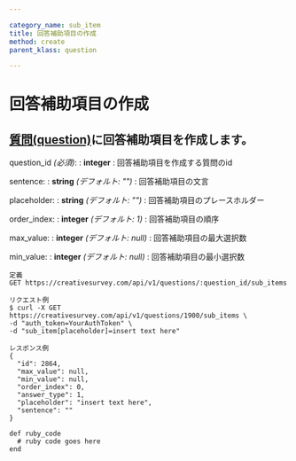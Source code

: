 ```yaml
---

category_name: sub_item
title: 回答補助項目の作成
method: create
parent_klass: question

---
```


# 回答補助項目の作成

## [質問(question)](#question)に回答補助項目を作成します。

question_id _(必須)_:
: __integer__
: 回答補助項目を作成する質問のid

sentence:
: __string__ _(デフォルト: "")_
: 回答補助項目の文言

placeholder:
: __string__ _(デフォルト: "")_
: 回答補助項目のプレースホルダー

order_index:
: __integer__ _(デフォルト: 1)_
: 回答補助項目の順序

max_value:
: __integer__ _(デフォルト: null)_
: 回答補助項目の最大選択数

min_value:
: __integer__ _(デフォルト: null)_
: 回答補助項目の最小選択数

~~~
定義
GET https://creativesurvey.com/api/v1/questions/:question_id/sub_items

リクエスト例
$ curl -X GET https://creativesurvey.com/api/v1/questions/1900/sub_items \
-d "auth_token=YourAuthToken" \
-d "sub_item[placeholder]=insert text here"

レスポンス例
{
  "id": 2864,
  "max_value": null,
  "min_value": null,
  "order_index": 0,
  "answer_type": 1,
  "placeholder": "insert text here",
  "sentence": ""
}

~~~

~~~
def ruby_code
  # ruby code goes here
end
~~~
